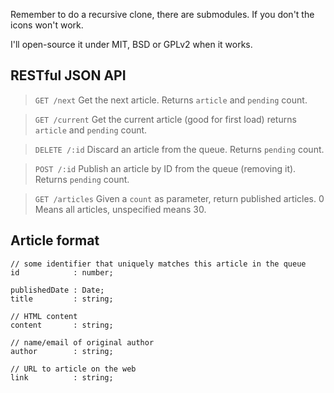 Remember to do a recursive clone, there are submodules. If you don't the icons won't work.


I'll open-source it under MIT, BSD or GPLv2 when it works.


RESTful JSON API
----------------

> `GET /next`
Get the next article. Returns `article` and `pending` count.

> `GET /current`
Get the current article (good for first load) returns `article` and `pending` count.

> `DELETE /:id`
Discard an article from the queue. Returns `pending` count.

> `POST /:id`
Publish an article by ID from the queue (removing it). Returns `pending` count.

> `GET /articles`
Given a `count` as parameter, return published articles. 0 Means all articles, unspecified  means 30.


Article format
--------------

	// some identifier that uniquely matches this article in the queue
	id            : number;

	publishedDate : Date;
	title         : string;

	// HTML content
	content       : string;

	// name/email of original author
	author        : string;

	// URL to article on the web
	link          : string;
